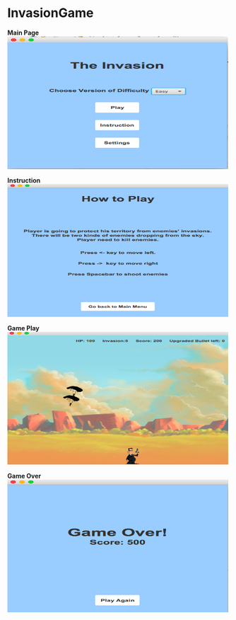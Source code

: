 # InvasionGame

**Main Page**
<img src="https://github.com/Jaejun-Project/InvasionGame/blob/master/readmeImg/main.png"  width="500" height="300" />

**Instruction**
<img src="https://github.com/Jaejun-Project/InvasionGame/blob/master/readmeImg/instruction.png"  width="500" height="300" />

**Game Play**
<img src="https://github.com/Jaejun-Project/InvasionGame/blob/master/readmeImg/gameplay.png"  width="500" height="300" />

**Game Over**
<img src="https://github.com/Jaejun-Project/InvasionGame/blob/master/readmeImg/gameover.png"  width="500" height="300" />
